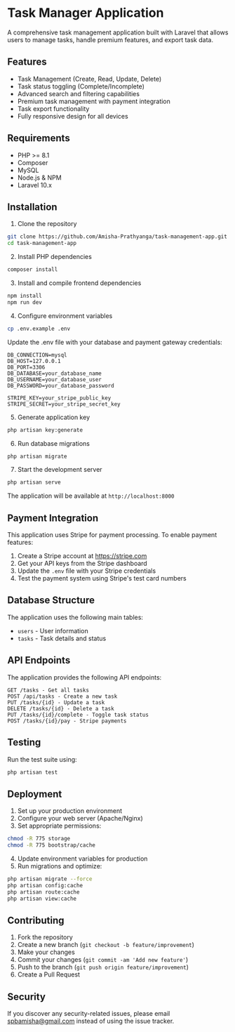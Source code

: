 # Task Manager Application

A comprehensive task management application built with Laravel that allows users to manage tasks, handle premium features, and export task data.

## Features

* Task Management (Create, Read, Update, Delete)
* Task status toggling (Complete/Incomplete)
* Advanced search and filtering capabilities
* Premium task management with payment integration
* Task export functionality
* Fully responsive design for all devices

## Requirements

* PHP >= 8.1
* Composer
* MySQL
* Node.js & NPM
* Laravel 10.x

## Installation

1. Clone the repository
```bash
git clone https://github.com/Amisha-Prathyanga/task-management-app.git
cd task-management-app
```

2. Install PHP dependencies
```bash
composer install
```

3. Install and compile frontend dependencies
```bash
npm install
npm run dev
```

4. Configure environment variables
```bash
cp .env.example .env
```
Update the .env file with your database and payment gateway credentials:
```
DB_CONNECTION=mysql
DB_HOST=127.0.0.1
DB_PORT=3306
DB_DATABASE=your_database_name
DB_USERNAME=your_database_user
DB_PASSWORD=your_database_password

STRIPE_KEY=your_stripe_public_key
STRIPE_SECRET=your_stripe_secret_key
```

5. Generate application key
```bash
php artisan key:generate
```

6. Run database migrations
```bash
php artisan migrate
```

7. Start the development server
```bash
php artisan serve
```

The application will be available at `http://localhost:8000`

## Payment Integration

This application uses Stripe for payment processing. To enable payment features:

1. Create a Stripe account at https://stripe.com
2. Get your API keys from the Stripe dashboard
3. Update the `.env` file with your Stripe credentials
4. Test the payment system using Stripe's test card numbers

## Database Structure

The application uses the following main tables:

- `users` - User information
- `tasks` - Task details and status

## API Endpoints

The application provides the following API endpoints:

```
GET /tasks - Get all tasks
POST /api/tasks - Create a new task
PUT /tasks/{id} - Update a task
DELETE /tasks/{id} - Delete a task
PUT /tasks/{id}/complete - Toggle task status
POST /tasks/{id}/pay - Stripe payments
```

## Testing

Run the test suite using:
```bash
php artisan test
```

## Deployment

1. Set up your production environment
2. Configure your web server (Apache/Nginx)
3. Set appropriate permissions:
```bash
chmod -R 775 storage
chmod -R 775 bootstrap/cache
```
4. Update environment variables for production
5. Run migrations and optimize:
```bash
php artisan migrate --force
php artisan config:cache
php artisan route:cache
php artisan view:cache
```

## Contributing

1. Fork the repository
2. Create a new branch (`git checkout -b feature/improvement`)
3. Make your changes
4. Commit your changes (`git commit -am 'Add new feature'`)
5. Push to the branch (`git push origin feature/improvement`)
6. Create a Pull Request

## Security

If you discover any security-related issues, please email spbamisha@gmail.com instead of using the issue tracker.
